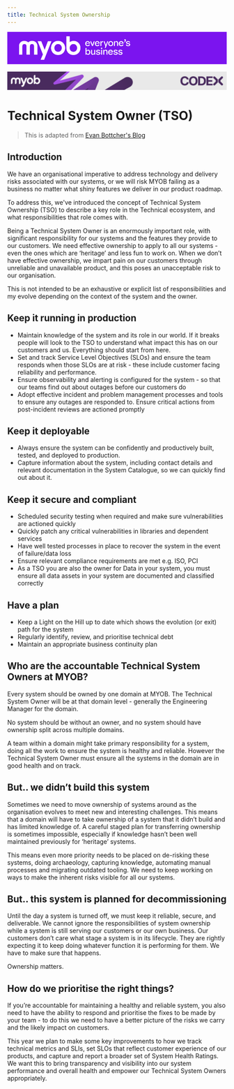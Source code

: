 ```yaml
---
title: Technical System Ownership
---
```


![MYOB Banner](../../assets/images/myob-banner.png)

<!-- confluence-page-id: 9547907605 -->

![](../assets/BANNER.png)

# Technical System Owner (TSO)

> This is adapted from [Evan Bottcher's Blog](https://myobconfluence.atlassian.net/wiki/spaces/~944510255/blog/2022/02/03/8681915326/What+does+Technical+System+Ownership+TSO+mean)

## Introduction

We have an organisational imperative to address technology and delivery risks associated with our systems, or we will risk MYOB failing as a business no matter what shiny features we deliver in our product roadmap.

To address this, we've introduced the concept of Technical System Ownership (TSO) to describe a key role in the Technical ecosystem, and what responsibilities that role comes with.

Being a Technical System Owner is an enormously important role, with significant responsibility for our systems and the features they provide to our customers. We need effective ownership to apply to all our systems - even the ones which are ‘heritage’ and less fun to work on. When we don’t have effective ownership, we impart pain on our customers through unreliable and unavailable product, and this poses an unacceptable risk to our organisation.

This is not intended to be an exhaustive or explicit list of responsibilities and my evolve depending on the context of the system and the owner.

## Keep it running in production

* Maintain knowledge of the system and its role in our world. If it breaks people will look to the TSO to understand what impact this has on our customers and us. Everything should start from here.
* Set and track Service Level Objectives (SLOs) and ensure the team responds when those SLOs are at risk - these include customer facing reliability and performance.
* Ensure observability and alerting is configured for the system - so that our teams find out about outages before our customers do
* Adopt effective incident and problem management processes and tools to ensure any outages are responded to. Ensure critical actions from post-incident reviews are actioned promptly

## Keep it deployable

* Always ensure the system can be confidently and productively built, tested, and deployed to production.
* Capture information about the system, including contact details and relevant documentation in the System Catalogue, so we can quickly find out about it.

## Keep it secure and compliant

* Scheduled security testing when required and make sure vulnerabilities are actioned quickly
* Quickly patch any critical vulnerabilities in libraries and dependent services
* Have well tested processes in place to recover the system in the event of failure/data loss
* Ensure relevant compliance requirements are met e.g. ISO, PCI
* As a TSO you are also the owner for Data in your system, you must ensure all data assets in your system are documented and classified correctly

## Have a plan

* Keep a Light on the Hill up to date which shows the evolution (or exit) path for the system
* Regularly identify, review, and prioritise technical debt
* Maintain an appropriate business continuity plan

## Who are the accountable Technical System Owners at MYOB?

Every system should be owned by one domain at MYOB. The Technical System Owner will be at that domain level - generally the Engineering Manager for the domain.

No system should be without an owner, and no system should have ownership split across multiple domains.

A team within a domain might take primary responsibility for a system, doing all the work to ensure the system is healthy and reliable. However the Technical System Owner must ensure all the systems in the domain are in good health and on track.

## But.. we didn’t build this system

Sometimes we need to move ownership of systems around as the organisation evolves to meet new and interesting challenges. This means that a domain will have to take ownership of a system that it didn’t build and has limited knowledge of. A careful staged plan for transferring ownership is sometimes impossible, especially if knowledge hasn’t been well maintained previously for ‘heritage’ systems.

This means even more priority needs to be placed on de-risking these systems, doing archaeology, capturing knowledge, automating manual processes and migrating outdated tooling. We need to keep working on ways to make the inherent risks visible for all our systems.

## But.. this system is planned for decommissioning

Until the day a system is turned off, we must keep it reliable, secure, and deliverable. We cannot ignore the responsibilities of system ownership while a system is still serving our customers or our own business. Our customers don’t care what stage a system is in its lifecycle. They are rightly expecting it to keep doing whatever function it is performing for them. We have to make sure that happens.

Ownership matters.

## How do we prioritise the right things?

If you’re accountable for maintaining a healthy and reliable system, you also need to have the ability to respond and prioritise the fixes to be made by your team - to do this we need to have a better picture of the risks we carry and the likely impact on customers.

This year we plan to make some key improvements to how we track technical metrics and SLIs, set SLOs that reflect customer experience of our products, and capture and report a broader set of System Health Ratings. We want this to bring transparency and visibility into our system performance and overall health and empower our Technical System Owners appropriately.

